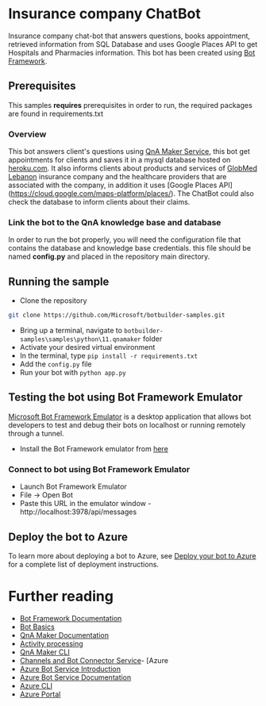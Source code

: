 # Insurance company ChatBot
Insurance company chat-bot that answers questions, books appointment, retrieved information from SQL Database and uses Google Places API to get Hospitals and Pharmacies information.
This bot has been created using [Bot Framework](https://dev.botframework.com).

## Prerequisites

This samples **requires** prerequisites in order to run, the required packages are found in requirements.txt

### Overview

This bot answers client's questions using [QnA Maker Service](https://www.qnamaker.ai), this bot get appointments for clients and saves it in a mysql database hosted on [heroku.com](https://heroku.com). It also informs clients about products and services of [GlobMed Lebanon](globemedlebanon.com/) insurance company and the healthcare providers that are associated with the company, in addition it uses [Google Places API] (https://cloud.google.com/maps-platform/places/). The ChatBot could also check the database to inform clients about their claims.

### Link the bot to the QnA knowledge base and database

In order to run the bot properly, you will need the configuration file that contains the database and knowledge base credentials.
this file should be named **config.py** and placed in the repository main directory.

## Running the sample
- Clone the repository
```bash
git clone https://github.com/Microsoft/botbuilder-samples.git
```
- Bring up a terminal, navigate to `botbuilder-samples\samples\python\11.qnamaker` folder
- Activate your desired virtual environment
- In the terminal, type `pip install -r requirements.txt`
- Add the `config.py` file
- Run your bot with `python app.py`

## Testing the bot using Bot Framework Emulator
[Microsoft Bot Framework Emulator](https://github.com/microsoft/botframework-emulator) is a desktop application that allows bot developers to test and debug their bots on localhost or running remotely through a tunnel.

- Install the Bot Framework emulator from [here](https://github.com/Microsoft/BotFramework-Emulator/releases)

### Connect to bot using Bot Framework Emulator
- Launch Bot Framework Emulator
- File -> Open Bot
- Paste this URL in the emulator window - http://localhost:3978/api/messages

## Deploy the bot to Azure

To learn more about deploying a bot to Azure, see [Deploy your bot to Azure](https://aka.ms/azuredeployment) for a complete list of deployment instructions.

# Further reading

- [Bot Framework Documentation](https://docs.botframework.com)
- [Bot Basics](https://docs.microsoft.com/azure/bot-service/bot-builder-basics?view=azure-bot-service-4.0)
- [QnA Maker Documentation](https://docs.microsoft.com/en-us/azure/cognitive-services/qnamaker/overview/overview)
- [Activity processing](https://docs.microsoft.com/en-us/azure/bot-service/bot-builder-concept-activity-processing?view=azure-bot-service-4.0)
- [QnA Maker CLI](https://github.com/Microsoft/botbuilder-tools/tree/master/packages/QnAMaker)
- [Channels and Bot Connector Service](https://docs.microsoft.com/en-us/azure/bot-service/bot-concepts?view=azure-bot-service-4.0)- [Azure 
- [Azure Bot Service Introduction](https://docs.microsoft.com/azure/bot-service/bot-service-overview-introduction?view=azure-bot-service-4.0)
- [Azure Bot Service Documentation](https://docs.microsoft.com/azure/bot-service/?view=azure-bot-service-4.0)
- [Azure CLI](https://docs.microsoft.com/cli/azure/?view=azure-cli-latest)
- [Azure Portal](https://portal.azure.com)

